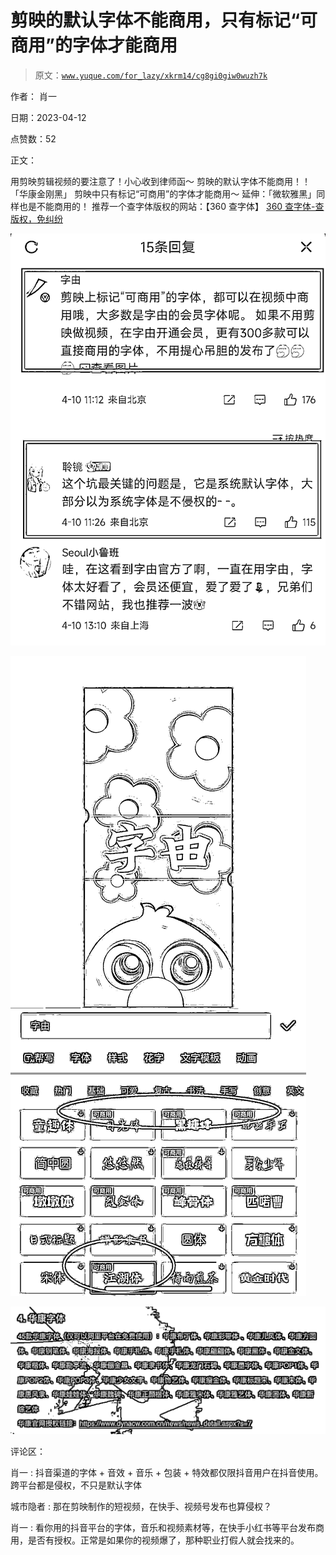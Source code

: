 # 剪映的默认字体不能商用，只有标记“可商用”的字体才能商用

> 原文：[`www.yuque.com/for_lazy/xkrm14/cg8gi0giw0wuzh7k`](https://www.yuque.com/for_lazy/xkrm14/cg8gi0giw0wuzh7k)

作者： 肖一

日期：2023-04-12

点赞数：52

正文：

用剪映剪辑视频的要注意了！小心收到律师函～ 剪映的默认字体不能商用！！「华康金刚黑」 剪映中只有标记“可商用”的字体才能商用～ 延伸：「微软雅黑」同样也是不能商用的！ 推荐一个查字体版权的网站：【360 查字体】 [360 查字体-查版权，免纠纷](https://fonts.safe.360.cn/)

![](img/fb9ab6ef9835dc61c38783b15f5de596.png)

![](img/0ff28de7b3bd8a7ce2838ab4dc479e0c.png)

![](img/ef435206eb3a72cdbe60f6c05da15849.png)

评论区：

肖一 : 抖音渠道的字体 + 音效 + 音乐 + 包装 + 特效都仅限抖音用户在抖音使用。跨平台都是侵权，不只是默认字体

城市隐者 : 那在剪映制作的短视频，在快手、视频号发布也算侵权？

肖一 : 看你用的抖音平台的字体，音乐和视频素材等，在快手小红书等平台发布商用，是否有授权。正常是如果你的视频爆了，那种职业打假人就会找来的。

